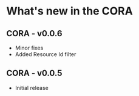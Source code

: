# What's new in the CORA

## CORA - v0.0.6
* Minor fixes
* Added Resource Id filter


## CORA - v0.0.5
* Initial release